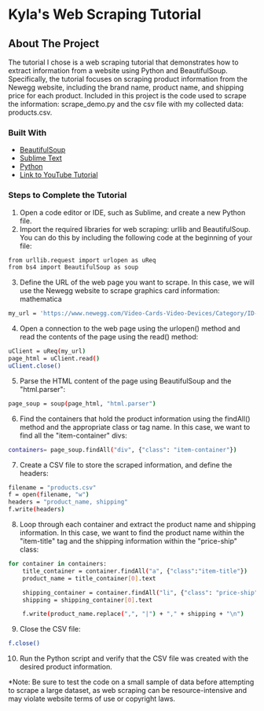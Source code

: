# Kyla's Web Scraping Tutorial


## About The Project
The tutorial I chose is a web scraping tutorial that demonstrates how to extract information from a website using Python and BeautifulSoup. Specifically, the tutorial focuses on scraping product information from the Newegg website, including the brand name, product name, and shipping price for each product. Included in this project is the code used to scrape the information: scrape_demo.py and the csv file with my collected data: products.csv.

### Built With
* [BeautifulSoup][BeatifulSoup-url]
* [Sublime Text][Sublime-url]
* [Python][Python-url]
* [Link to YouTube Tutorial][link-url]

### Steps to Complete the Tutorial
1. Open a code editor or IDE, such as Sublime, and create a new Python file.
2. Import the required libraries for web scraping: urllib and BeautifulSoup. You can do this by including the following code at the beginning of your file:
```sh
from urllib.request import urlopen as uReq
from bs4 import BeautifulSoup as soup
```
3. Define the URL of the web page you want to scrape. In this case, we will use the Newegg website to scrape graphics card information:
mathematica
```sh
my_url = 'https://www.newegg.com/Video-Cards-Video-Devices/Category/ID-38?Tpk=graphics%20card'
```
4. Open a connection to the web page using the urlopen() method and read the contents of the page using the read() method:
```sh
uClient = uReq(my_url)
page_html = uClient.read()
uClient.close()
```
5. Parse the HTML content of the page using BeautifulSoup and the "html.parser":
```sh
page_soup = soup(page_html, "html.parser")
```
6. Find the containers that hold the product information using the findAll() method and the appropriate class or tag name. In this case, we want to find all the "item-container" divs:
```sh
containers= page_soup.findAll("div", {"class": "item-container"})
```
7. Create a CSV file to store the scraped information, and define the headers:
```sh
filename = "products.csv"
f = open(filename, "w")
headers = "product_name, shipping"
f.write(headers)
```
8. Loop through each container and extract the product name and shipping information. In this case, we want to find the product name within the "item-title" tag and the shipping information within the "price-ship" class:
```sh
for container in containers:
    title_container = container.findAll("a", {"class":"item-title"})
    product_name = title_container[0].text

    shipping_container = container.findAll("li", {"class": "price-ship"})
    shipping = shipping_container[0].text

    f.write(product_name.replace(",", "|") + "," + shipping + "\n")
```
9. Close the CSV file:
```sh
f.close()
```
10. Run the Python script and verify that the CSV file was created with the desired product information.

*Note: Be sure to test the code on a small sample of data before attempting to scrape a large dataset, as web scraping can be resource-intensive and may violate website terms of use or copyright laws.






[link-url]: https://www.youtube.com/watch?v=XQgXKtPSzUI&authuser=1
[BeatifulSoup-url]: https://www.crummy.com/software/BeautifulSoup/
[Sublime-url]: https://www.sublimetext.com/ 
[Python-url]: https://www.python.org/
